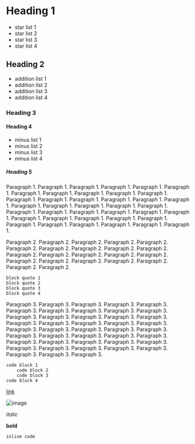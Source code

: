 # Heading 1
* star list 1
* star list 2
* star list 3
* star list 4

## Heading 2

* addition list 1
* addition list 2
* addition list 3
* addition list 4
### Heading 3

#### Heading 4
* minus list 1
* minus list 2
* minus list 3
* minus list 4
##### Heading 5

Paragraph 1. Paragraph 1. Paragraph 1. Paragraph 1. Paragraph 1. Paragraph 1. Paragraph 1. Paragraph 1. Paragraph 1. Paragraph 1. Paragraph 1. Paragraph 1. Paragraph 1. Paragraph 1. Paragraph 1. Paragraph 1. Paragraph 1. Paragraph 1. Paragraph 1. Paragraph 1. Paragraph 1. Paragraph 1. Paragraph 1. Paragraph 1. Paragraph 1. Paragraph 1. Paragraph 1. Paragraph 1. Paragraph 1. Paragraph 1. Paragraph 1. Paragraph 1. Paragraph 1. Paragraph 1. Paragraph 1. Paragraph 1. Paragraph 1. Paragraph 1. Paragraph 1.

Paragraph 2. Paragraph 2.  Paragraph 2.  Paragraph 2.  Paragraph 2.  Paragraph 2.  Paragraph 2.  Paragraph 2.  Paragraph 2.  Paragraph 2.  Paragraph 2.  Paragraph 2.  Paragraph 2.  Paragraph 2.  Paragraph 2.  Paragraph 2.  Paragraph 2.  Paragraph 2.  Paragraph 2.  Paragraph 2.  Paragraph 2.  Paragraph 2.

    block quote 1
    block quote 2
    block quote 3
    block quote 4
Paragraph 3. Paragraph 3. Paragraph 3. Paragraph 3. Paragraph 3. Paragraph 3. Paragraph 3. Paragraph 3. Paragraph 3. Paragraph 3. Paragraph 3. Paragraph 3. Paragraph 3. Paragraph 3. Paragraph 3. Paragraph 3. Paragraph 3. Paragraph 3. Paragraph 3. Paragraph 3. Paragraph 3. Paragraph 3. Paragraph 3. Paragraph 3. Paragraph 3. Paragraph 3. Paragraph 3. Paragraph 3. Paragraph 3. Paragraph 3. Paragraph 3. Paragraph 3. Paragraph 3. Paragraph 3. Paragraph 3. Paragraph 3. Paragraph 3. Paragraph 3. Paragraph 3. Paragraph 3. Paragraph 3. Paragraph 3. Paragraph 3.
```
code block 1
    code block 2
    code block 3
code block 4
```

[link](http://foo.com/link)

![image](http://foo.com/image)

_italic_

__bold__

`inline code`
